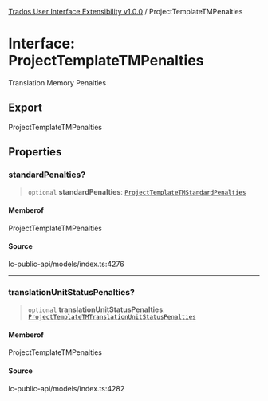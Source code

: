 [Trados User Interface Extensibility v1.0.0](../wiki/globals) / ProjectTemplateTMPenalties

# Interface: ProjectTemplateTMPenalties

Translation Memory Penalties

## Export

ProjectTemplateTMPenalties

## Properties

### standardPenalties?

> `optional` **standardPenalties**: [`ProjectTemplateTMStandardPenalties`](../wiki/Interface.ProjectTemplateTMStandardPenalties)

#### Memberof

ProjectTemplateTMPenalties

#### Source

lc-public-api/models/index.ts:4276

***

### translationUnitStatusPenalties?

> `optional` **translationUnitStatusPenalties**: [`ProjectTemplateTMTranslationUnitStatusPenalties`](../wiki/Interface.ProjectTemplateTMTranslationUnitStatusPenalties)

#### Memberof

ProjectTemplateTMPenalties

#### Source

lc-public-api/models/index.ts:4282
